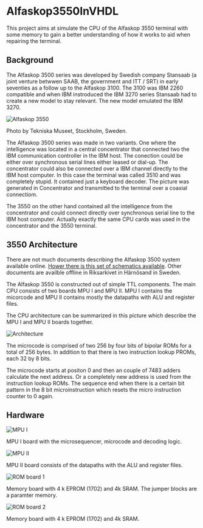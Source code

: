 # Alfaskop3550InVHDL

This project aims at simulate the CPU of the Alfaskop 3550 terminal with some memory to gain a better understanding of how it works to aid when repairing the terminal.

## Background

The Alfaskop 3500 series was developed by Swedish company Stansaab (a joint venture betwwen SAAB, the government and ITT / SRT) in early seventies as a follow up to the Alfaskop 3100. The 3100 was IBM 2260 compatible and when IBM instroduced the IBM 3270 series Stansaab had to create a new model to stay relevant. The new model emulated the IBM 3270.

![Alfaskop 3550](https://i.imgur.com/uJOYs2Tl.jpg)

Photo by Tekniska Museet, Stockholm, Sweden.

The Alfaskop 3500 series was made in two variants. One where the intelligence was located in a central concentrator that connected two the IBM communication controller in the IBM host. The conection could be either over synchronous serial lines either leased or dial-up. The concentrator could also be connected over a IBM channel directly to the IBM host computer. In this case the terminal was called 3510 and was completely stupid. It contained just a keyboard decoder. The picture was generated in Concentrator and transmitted to the terminal over a coaxial connectiom.

The 3550 on the other hand contained all the intelligence from the concentrator and could connect directly over synchronous serial line to the IBM host computer. Actually exactly the same CPU cards was used in the concentrator and the 3550 terminal.

## 3550 Architecture

There are not much documents describing the Alfaskop 3500 system available online. [Hower there is this set of schematics available](http://storage.datormuseum.se/u/96935524/Datormusuem/Alfaskop/Alfaskop_3500_Data_Terminal_System_Drawings_and_Diagrams.pdf). Other documents are availble offline in Riksarkivet in Härnösand in Sweden.  

The Alfaskop 3550 is constructed out of simple TTL components. The main CPU consists of two boards MPU I and MPU II. MPU I contains the micorcode and MPU II contains mostly the datapaths with ALU and register files.

The CPU architecture can be summarized in this picture which describe the MPU I and MPU II boards together.

![Architecture](https://i.imgur.com/j9Pzn02.png)

The microcode is comprised of two 256 by four bits of bipolar ROMs for a total of 256 bytes. In addition to that there is two instruction lookup PROMs, each 32 by 8 bits.

The microcode starts at positon 0 and then an couple of 7483 adders calculate the next address. Or a completely new address is used from the instruction lookup ROMs. The sequence end when there is a certain bit pattern in the 8 bit microinstruction which resets the micro instruction counter to 0 again.

## Hardware

![MPU I](https://i.imgur.com/mFMpttgl.jpg)

MPU I board with the microsequencer, microcode and decoding logic.

![MPU II](https://i.imgur.com/maqZleZl.jpg)

MPU II board consists of the datapaths with the ALU and register files.

![ROM board 1](https://i.imgur.com/aVBPvmll.jpg)

Memory board with 4 k EPROM (1702) and 4k SRAM. The jumper blocks are a paramter memory.

![ROM board 2](https://i.imgur.com/Usnrrnvl.jpg)

Memory board with 4 k EPROM (1702) and 4k SRAM.

